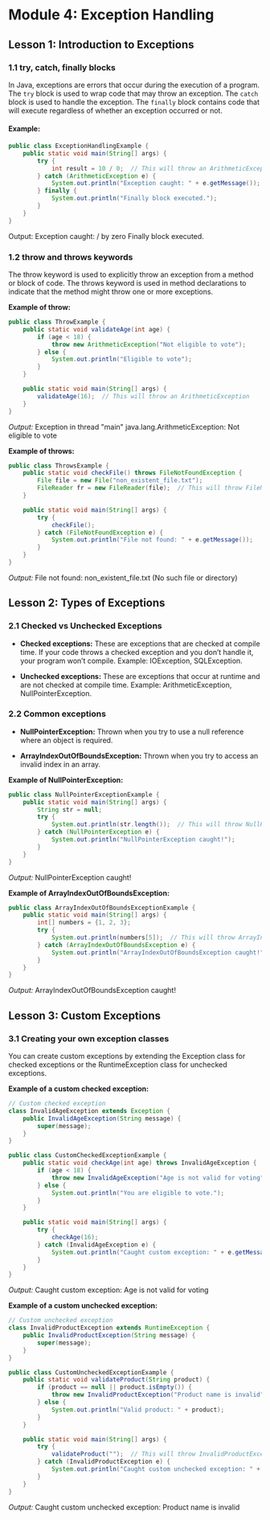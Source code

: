 # Module 4: Exception Handling

## Lesson 1: Introduction to Exceptions

### 1.1 try, catch, finally blocks

In Java, exceptions are errors that occur during the execution of a program. The `try` block is used to wrap code that may throw an exception. The `catch` block is used to handle the exception. The `finally` block contains code that will execute regardless of whether an exception occurred or not.

#### Example:

```java
public class ExceptionHandlingExample {
    public static void main(String[] args) {
        try {
            int result = 10 / 0;  // This will throw an ArithmeticException
        } catch (ArithmeticException e) {
            System.out.println("Exception caught: " + e.getMessage());
        } finally {
            System.out.println("Finally block executed.");
        }
    }
}
```
Output:
Exception caught: / by zero
Finally block executed.

### 1.2 throw and throws keywords
The throw keyword is used to explicitly throw an exception from a method or block of code.
The throws keyword is used in method declarations to indicate that the method might throw one or more exceptions.

**Example of throw:**
```java
public class ThrowExample {
    public static void validateAge(int age) {
        if (age < 18) {
            throw new ArithmeticException("Not eligible to vote");
        } else {
            System.out.println("Eligible to vote");
        }
    }

    public static void main(String[] args) {
        validateAge(16);  // This will throw an ArithmeticException
    }
}
```
_Output:_
Exception in thread "main" java.lang.ArithmeticException: Not eligible to vote

**Example of throws:**
```java
public class ThrowsExample {
    public static void checkFile() throws FileNotFoundException {
        File file = new File("non_existent_file.txt");
        FileReader fr = new FileReader(file);  // This will throw FileNotFoundException
    }

    public static void main(String[] args) {
        try {
            checkFile();
        } catch (FileNotFoundException e) {
            System.out.println("File not found: " + e.getMessage());
        }
    }
}
```
_Output:_
File not found: non_existent_file.txt (No such file or directory)

## Lesson 2: Types of Exceptions

### 2.1 Checked vs Unchecked Exceptions
- **Checked exceptions:** These are exceptions that are checked at compile time. If your code throws a checked exception and you don’t handle it, your program won’t compile. Example: IOException, SQLException.

- **Unchecked exceptions:** These are exceptions that occur at runtime and are not checked at compile time. Example: ArithmeticException, NullPointerException.

### 2.2 Common exceptions
- **NullPointerException:** Thrown when you try to use a null reference where an object is required.

- **ArrayIndexOutOfBoundsException:** Thrown when you try to access an invalid index in an array.

**Example of NullPointerException:**
```java
public class NullPointerExceptionExample {
    public static void main(String[] args) {
        String str = null;
        try {
            System.out.println(str.length());  // This will throw NullPointerException
        } catch (NullPointerException e) {
            System.out.println("NullPointerException caught!");
        }
    }
}
```
_Output:_
NullPointerException caught!

**Example of ArrayIndexOutOfBoundsException:**
```java
public class ArrayIndexOutOfBoundsExceptionExample {
    public static void main(String[] args) {
        int[] numbers = {1, 2, 3};
        try {
            System.out.println(numbers[5]);  // This will throw ArrayIndexOutOfBoundsException
        } catch (ArrayIndexOutOfBoundsException e) {
            System.out.println("ArrayIndexOutOfBoundsException caught!");
        }
    }
}
```
_Output:_
ArrayIndexOutOfBoundsException caught!

## Lesson 3: Custom Exceptions

### 3.1 Creating your own exception classes
You can create custom exceptions by extending the Exception class for checked exceptions or the RuntimeException class for unchecked exceptions.

**Example of a custom checked exception:**
```java
// Custom checked exception
class InvalidAgeException extends Exception {
    public InvalidAgeException(String message) {
        super(message);
    }
}

public class CustomCheckedExceptionExample {
    public static void checkAge(int age) throws InvalidAgeException {
        if (age < 18) {
            throw new InvalidAgeException("Age is not valid for voting");
        } else {
            System.out.println("You are eligible to vote.");
        }
    }

    public static void main(String[] args) {
        try {
            checkAge(16);
        } catch (InvalidAgeException e) {
            System.out.println("Caught custom exception: " + e.getMessage());
        }
    }
}
```
_Output:_
Caught custom exception: Age is not valid for voting

**Example of a custom unchecked exception:**
```java
// Custom unchecked exception
class InvalidProductException extends RuntimeException {
    public InvalidProductException(String message) {
        super(message);
    }
}

public class CustomUncheckedExceptionExample {
    public static void validateProduct(String product) {
        if (product == null || product.isEmpty()) {
            throw new InvalidProductException("Product name is invalid");
        } else {
            System.out.println("Valid product: " + product);
        }
    }

    public static void main(String[] args) {
        try {
            validateProduct("");  // This will throw InvalidProductException
        } catch (InvalidProductException e) {
            System.out.println("Caught custom unchecked exception: " + e.getMessage());
        }
    }
}
```
_Output:_
Caught custom unchecked exception: Product name is invalid